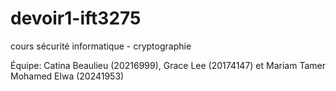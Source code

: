 # devoir1-ift3275
cours sécurité informatique - cryptographie

Équipe: Catina Beaulieu (20216999), Grace Lee (20174147) et Mariam Tamer Mohamed Elwa (20241953)
